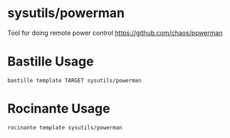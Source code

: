 # sysutils/powerman
Tool for doing remote power control
https://github.com/chaos/powerman

# Bastille Usage
```shell
bastille template TARGET sysutils/powerman
```

# Rocinante Usage
```shell
rocinante template sysutils/powerman
```
